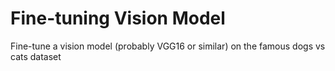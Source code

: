# Fine-tuning Vision Model

Fine-tune a vision model (probably VGG16 or similar) on the famous dogs vs cats dataset